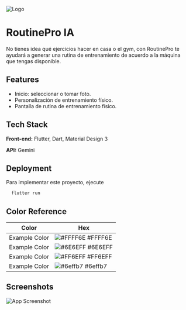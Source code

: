 
![Logo](https://dev-to-uploads.s3.amazonaws.com/uploads/articles/th5xamgrr6se0x5ro4g6.png)


# RoutinePro IA

No tienes idea qué ejercicios hacer en casa o el gym, con RoutinePro te ayudará a generar una rutina de entrenamiento de acuerdo a la máquina que tengas disponible.


## Features

- Inicio: seleccionar o tomar foto.
- Personalización de entrenamiento físico.
- Pantalla de rutina de entrenamiento físico.


## Tech Stack

**Front-end:** Flutter, Dart, Material Design 3

**API:** Gemini


## Deployment

Para implementar este proyecto, ejecute

```bash
  flutter run
```

## Color Reference

| Color             | Hex                                                                |
| ----------------- | ------------------------------------------------------------------ |
| Example Color | ![#FFFF6E](https://via.placeholder.com/10/FFFF6E?text=+) #FFFF6E |
| Example Color | ![#6E6EFF](https://via.placeholder.com/10/6E6EFF?text=+) #6E6EFF |
| Example Color | ![#FF6EFF](https://via.placeholder.com/10/FF6EFF?text=+) #FF6EFF |
| Example Color | ![#6effb7](https://via.placeholder.com/10/6effb7?text=+) #6effb7 |


## Screenshots

![App Screenshot](https://via.placeholder.com/468x300?text=App+Screenshot+Here)
